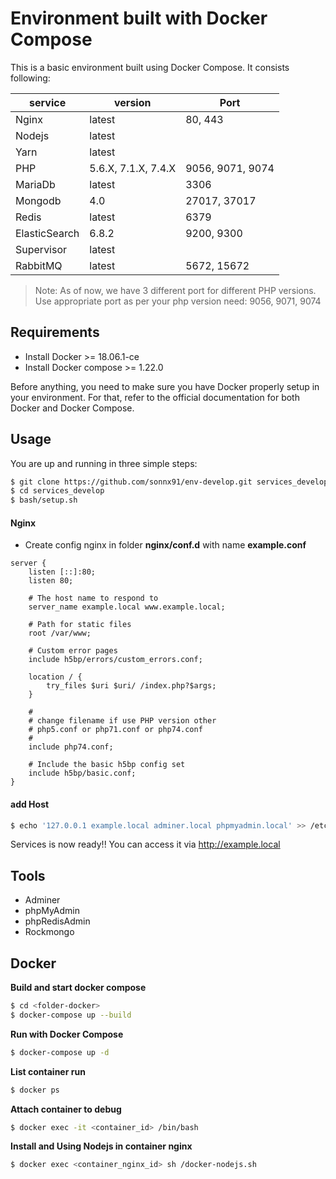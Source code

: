 # Environment built with Docker Compose

This is a basic environment built using Docker Compose. It consists following:

| service | version | Port |
|---------|---------|-----|
| Nginx | latest | 80, 443 |
| Nodejs | latest | |
| Yarn | latest | |
| PHP | 5.6.X, 7.1.X, 7.4.X | 9056, 9071, 9074 |
| MariaDb | latest | 3306 |
| Mongodb | 4.0 | 27017, 37017 |
| Redis | latest | 6379 |
| ElasticSearch | 6.8.2 | 9200, 9300 |
| Supervisor | latest | |
| RabbitMQ | latest | 5672, 15672 |

> Note: As of now, we have 3 different port for different PHP versions. Use appropriate port as per your php version need: 9056, 9071, 9074

## Requirements
- Install Docker >= 18.06.1-ce
- Install Docker compose >= 1.22.0

Before anything, you need to make sure you have Docker properly setup in your environment. For that, refer to the official documentation for both Docker and Docker Compose.

## Usage
You are up and running in three simple steps:
```sh
$ git clone https://github.com/sonnx91/env-develop.git services_develop
$ cd services_develop
$ bash/setup.sh
```

#### Nginx
- Create config nginx in folder **nginx/conf.d** with name **example.conf**

```nginx
server {
    listen [::]:80;
    listen 80;

    # The host name to respond to
    server_name example.local www.example.local;

    # Path for static files
    root /var/www;

    # Custom error pages
    include h5bp/errors/custom_errors.conf;

    location / {
        try_files $uri $uri/ /index.php?$args;
    }

    #
    # change filename if use PHP version other
    # php5.conf or php71.conf or php74.conf
    #
    include php74.conf;

    # Include the basic h5bp config set
    include h5bp/basic.conf;
}
```

#### add Host

```sh
$ echo '127.0.0.1 example.local adminer.local phpmyadmin.local' >> /etc/hosts
```

Services is now ready!! You can access it via http://example.local

## Tools
- Adminer
- phpMyAdmin
- phpRedisAdmin
- Rockmongo

## Docker

**Build and start docker compose**
```sh
$ cd <folder-docker>
$ docker-compose up --build
```

**Run with Docker Compose**
```sh
$ docker-compose up -d
```

**List container run**
```sh
$ docker ps
```

**Attach container to debug**
```sh
$ docker exec -it <container_id> /bin/bash
```

**Install and Using Nodejs in container nginx**

```sh
$ docker exec <container_nginx_id> sh /docker-nodejs.sh
```